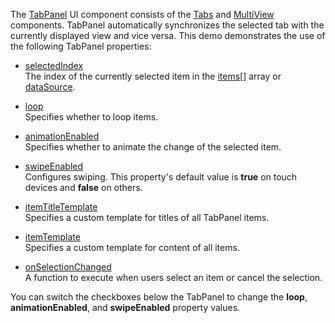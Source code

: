 The [TabPanel](/Documentation/ApiReference/UI_Components/dxTabPanel/) UI component consists of the [Tabs](/Documentation/ApiReference/UI_Components/dxTabs/) and [MultiView](/Documentation/ApiReference/UI_Components/dxMultiView/) components. TabPanel automatically synchronizes the selected tab with the currently displayed view and vice versa. This demo demonstrates the use of the following TabPanel properties:      
- [selectedIndex](/Documentation/ApiReference/UI_Components/dxTabPanel/Configuration/#swipeEnabled)     
The index of the currently selected item in the [items[]](/Documentation/ApiReference/UI_Components/dxTabPanel/Configuration/items/) array or [dataSource](/Documentation/ApiReference/UI_Components/dxTabPanel/Configuration/#dataSource).

- [loop](/Documentation/ApiReference/UI_Components/dxTabPanel/Configuration/#loop)      
Specifies whether to loop items.

- [animationEnabled](/Documentation/ApiReference/UI_Components/dxTabPanel/Configuration/#animationEnabled)      
Specifies whether to animate the change of the selected item.

- [swipeEnabled](/Documentation/ApiReference/UI_Components/dxTabPanel/Configuration/#swipeEnabled)      
Configures swiping. This property's default value is **true** on touch devices and **false** on others.

- [itemTitleTemplate](/Documentation/ApiReference/UI_Components/dxTabPanel/Configuration/#itemTitleTemplate)     
Specifies a custom template for titles of all TabPanel items.

- [itemTemplate](/Documentation/ApiReference/UI_Components/dxTabPanel/Configuration/#itemTemplate)      
Specifies a custom template for content of all items. 

- [onSelectionChanged](/Documentation/ApiReference/UI_Components/dxTabPanel/Configuration/#onSelectionChanged)        
A function to execute when users select an item or cancel the selection. 

You can switch the checkboxes below the TabPanel to change the **loop**, **animationEnabled**, and **swipeEnabled** property values.